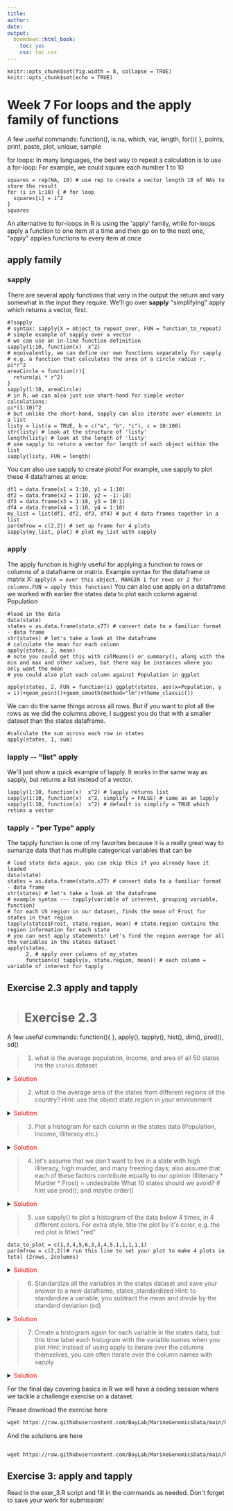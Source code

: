```yaml
---
title: 
author: 
date:
output:
  bookdown::html_book:
    toc: yes
    css: toc.css
---
```

```{r setupweek7, include=FALSE}
knitr::opts_chunk$set(fig.width = 8, collapse = TRUE)
knitr::opts_chunk$set(echo = TRUE)
```

# Week 7 For loops and the apply family of functions

A few useful commands: function(), is.na, which, var, length, for(){ }, 
 points, print, paste, plot, unique, sample
 
for loops: 
In many languages, the best way to repeat a calculation is to use a for-loop:
For example, we could square each number 1 to 10
```{r, echo=T}
squares = rep(NA, 10) # use rep to create a vector length 10 of NAs to store the result
for (i in 1:10) { # for loop
  squares[i] = i^2
}
squares
```
An alternative to for-loops in R is using the 'apply' family, while for-loops apply a function to one item at a time and then go on to the next one, "apply" applies functions to every item at once
## apply family
### sapply
There are several apply functions that vary in the output the return and vary somewhat in the input they require. We'll go over **sapply** "simplifying" apply which returns a vector, first.
```{r, echo=T}
#?sapply 
# syntax: sapply(X = object_to_repeat_over, FUN = function_to_repeat)
# simple example of sapply over a vector
# we can use an in-line function definition
sapply(1:10, function(x)  x^2)
# equivalently, we can define our own functions separately for sapply
# e.g. a function that calculates the area of a circle radius r, pi*r^2
areaCircle = function(r){
  return(pi * r^2)
}
sapply(1:10, areaCircle)
# in R, we can also just use short-hand for simple vector calculations:
pi*(1:10)^2
# but unlike the short-hand, sapply can also iterate over elements in a list
listy = list(a = TRUE, b = c("a", "b", "c"), c = 10:100)
str(listy) # look at the structure of 'listy'
length(listy) # look at the length of 'listy'
# use sapply to return a vector for length of each object within the list
sapply(listy, FUN = length) 
```
You can also use sapply to create plots! For example, use sapply to plot these 4 dataframes at once:
```{r, label='5-33', echo=T}
df1 = data.frame(x1 = 1:10, y1 = 1:10)
df2 = data.frame(x2 = 1:10, y2 = -1:-10)
df3 = data.frame(x3 = 1:10, y3 = 10:1)
df4 = data.frame(x4 = 1:10, y4 = 1:10)
my_list = list(df1, df2, df3, df4) # put 4 data frames together in a list
par(mfrow = c(2,2)) # set up frame for 4 plots
sapply(my_list, plot) # plot my_list with sapply
```
### apply 
The apply function is highly useful for applying a function to rows or columns of a dataframe or matrix. 
Example syntax for the dataframe or matrix X:
`apply(X = over this object, MARGIN 1 for rows or 2 for columns,FUN = apply this function)`
You can also use apply on a dataframe we worked with earlier the states data to plot each column against Population
```{r, echo=T}
#load in the data
data(state)
states = as.data.frame(state.x77) # convert data to a familiar format - data frame
str(states) # let's take a look at the dataframe
# calculate the mean for each column
apply(states, 2, mean)
# note you could get this with colMeans() or summary(), along with the min and max and other values, but there may be instances where you only want the mean
# you could also plot each column against Population in ggplot
```
```{r, label='5-29', echo=T}
apply(states, 2, FUN = function(i) ggplot(states, aes(x=Population, y = i))+geom_point()+geom_smooth(method="lm")+theme_classic())
```
We can do the same things across all rows. But if you want to plot all the rows as we did the columns above, I suggest you do that with a smaller dataset than the states dataframe.
```{r, echo=T} 
#calculate the sum across each row in states
apply(states, 1, sum)
```
### lapply -- "list" apply
We'll just show a quick example of lapply. It works in the same way as sapply, but returns a list instead of a vector.
```{r, echo=T}
lapply(1:10, function(x)  x^2) # lapply returns list
sapply(1:10, function(x)  x^2, simplify = FALSE) # same as an lapply
sapply(1:10, function(x)  x^2) # default is simplify = TRUE which retuns a vector
```
### tapply - "per Type" apply 
The tapply function is one of my favorites because it is a really great way to sumarize data that has multiple categorical variables that can be 

```{r, echo=T}
# load state data again, you can skip this if you already have it loaded
data(state)
states = as.data.frame(state.x77) # convert data to a familiar format - data frame
str(states) # let's take a look at the dataframe
# example syntax --- tapply(variable of interest, grouping variable, function)
# for each US region in our dataset, finds the mean of Frost for states in that region
tapply(states$Frost, state.region, mean) # state.region contains the region information for each state
# you can nest apply statements! Let's find the region average for all the variables in the states dataset
apply(states,
      2, # apply over columns of my_states
      function(x) tapply(x, state.region, mean)) # each column = variable of interest for tapply
```
## Exercise 2.3 apply and tapply
> # Exercise 2.3
A few useful commands: function(){ }, apply(), tapply(), hist(), dim(), prod(), sd()
> 1. what is the average population, income, and area of all 50 states ins the `states` dataset

<details><summary><span style="color: red;">Solution</span></summary>
<p>

```{r, echo=T}
# load state data
#?state
data(state)
# this data is stored in a slightly different way than other datasets we've used so far
states = as.data.frame(state.x77) # run this line of code to avoid later confusion
apply(states,2,mean)
#or an alternative that will get you only the columns requested
colMeans(states[,c("Population", "Income", "Area")])
```

</p>
</details>

> 2. what is the average area of the states from different regions of the country?
Hint: use the object state.region in your environment 

<details><summary><span style="color: red;">Solution</span></summary>
<p>
```{r, echo=T}
tapply(states$Area, state.region, mean)
```

<p>
</details>

> 3. Plot a histogram for each column in the states data (Population, Income, Illiteracy etc.)

<details><summary><span style="color: red;">Solution</span></summary>
<p>

```{r, label='5-32', echo=T}
#how many columns do we have? 
dim(states)
par(mfrow = c(2,2)) # make your plot window show 2 rows and 2 columns at once
apply(states, 2, hist)
```

</p>
</details>

> 4. let's assume that we don't want to live in a state with high illiteracy, high murder, and many freezing days; also assume that each of these factors contribute equally to our opinion (Illiteracy * Murder * Frost) = undesirable
  What 10 states should we avoid? # hint use prod(); and maybe order()
  
<details><summary><span style="color: red;">Solution</span></summary>
<p>

```{r, echo=T}
livability <- apply(states[,c("Illiteracy", "Murder", "Frost")], 1, prod) # subset to variables of interest
livability[order(livability, decreasing = T)][1:10] # top ten least livable states
```

</p>
</details>

> 5. use sapply() to plot a histogram of the data below 4 times, in 4 different colors. 
  For extra style, title the plot by it's color, e.g. the red plot is titled "red"
  
```{r, echo=T}
data_to_plot = c(1,3,4,5,6,3,3,4,5,1,1,1,1,1)
par(mfrow = c(2,2))# run this line to set your plot to make 4 plots in total (2rows, 2columns)
```

<details><summary><span style="color: red;">Solution</span></summary>
<p>

```{r, label='5-30', echo=T}
data_to_plot = c(1,3,4,5,6,3,3,4,5,1,1,1,1,1)
my_colors = c("deeppink", "red", "blue", "darkgreen")
par(mfrow = c(2,2)) # extra styling, plots in a 2x2 grid
sapply(my_colors, FUN = function(i) hist(data_to_plot, main = i, col = i))
```

</p>
</details>

> 6. Standardize all the variables in the states dataset and save your answer to a new dataframe, states_standardized
Hint: to standardize a variable, you subtract the mean and divide by the standard deviation (sd)

<details><summary><span style="color: red;">Solution</span></summary>
<p>

```{r, echo=T}
states_standardized = apply(states, 2, function(x) (x-mean(x))/sd(x))
# original:
head(states)
# standardized
head(states_standardized)
```

</p>
</details>

> 7. Create a histogram again for each variable in the states data, but this time label each histogram with the variable names when you plot
Hint: instead of using apply to iterate over the columns themselves, you can often iterate over the column names with sapply

<details><summary><span style="color: red;">Solution</span></summary>
<p>
```{r, label='5-31', echo=T}
par(mfrow = c(2,2))
sapply(colnames(states), function(x)hist(states[ , x],main = x, xlab = x,col = "darkblue"))
```
</p>
</details>


For the final day covering basics in R we will have a coding session where we tackle a challenge exercise on a dataset. 

Please download the exercise here 
```html
wget https://raw.githubusercontent.com/BayLab/MarineGenomicsData/main/R_Final_Challenges/chickWeightChallenge_week7_semester.R
```


And the solutions are here

```html

wget https://raw.githubusercontent.com/BayLab/MarineGenomicsData/main/R_Final_Challenges/ChickWeight_Challenge_SOLUTIONS.pdf
```
## Exercise 3: apply and tapply
Read in the exer_3.R script and fill in the commands as needed. Don't forget to save your work for submission!
